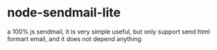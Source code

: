 # node-sendmail-lite
a 100% js sendmail, it is very simple useful, but only support send html formart email, and it does not depend anything
